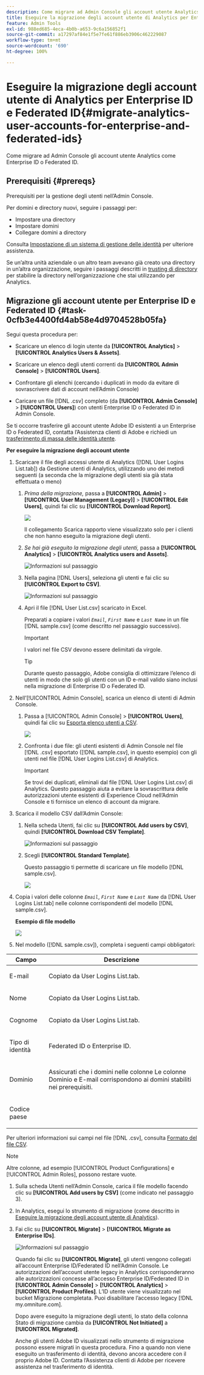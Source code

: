 ```yaml
---
description: Come migrare ad Admin Console gli account utente Analytics come Enterprise ID o Federated ID.
title: Eseguire la migrazione degli account utente di Analytics per Enterprise ID e Federated ID
feature: Admin Tools
exl-id: 988ed685-4eca-4b0b-a653-9c6a156852f1
source-git-commit: a17297af84e1f5e7fe61f886eb3906c462229087
workflow-type: tm+mt
source-wordcount: '690'
ht-degree: 100%

---
```


# Eseguire la migrazione degli account utente di Analytics per Enterprise ID e Federated ID{#migrate-analytics-user-accounts-for-enterprise-and-federated-ids}

Come migrare ad Admin Console gli account utente Analytics come Enterprise ID o Federated ID.

## Prerequisiti {#prereqs}

Prerequisiti per la gestione degli utenti nell’Admin Console.

Per domini e directory nuovi, seguire i passaggi per:

* Impostare una directory
* Impostare domini
* Collegare domini a directory

Consulta [Impostazione di un sistema di gestione delle identità](https://helpx.adobe.com/it/enterprise/using/set-up-identity.html) per ulteriore assistenza.

Se un’altra unità aziendale o un altro team avevano già creato una directory in un’altra organizzazione, seguire i passaggi descritti in [trusting di directory](https://helpx.adobe.com/it/enterprise/using/set-up-identity.html#Directorytrusting) per stabilire la directory nell’organizzazione che stai utilizzando per Analytics.

## Migrazione gli account utente per Enterprise ID e Federated ID {#task-0cfb3e4400fd4ab58e4d9704528b05fa}

Segui questa procedura per:

* Scaricare un elenco di login utente da **[!UICONTROL Analytics]** > **[!UICONTROL Analytics Users & Assets]**.

* Scaricare un elenco degli utenti correnti da **[!UICONTROL Admin Console]** > **[!UICONTROL Users]**.

* Confrontare gli elenchi (cercando i duplicati in modo da evitare di sovrascrivere dati di account nell’Admin Console)
* Caricare un file [!DNL .csv] completo (da **[!UICONTROL Admin Console]** > **[!UICONTROL Users]**) con utenti Enterprise ID o Federated ID in Admin Console.

Se ti occorre trasferire gli account utente Adobe ID esistenti a un Enterprise ID o Federated ID, contatta l’Assistenza clienti di Adobe e richiedi un [trasferimento di massa delle identità utente](https://helpx.adobe.com/it/enterprise/using/bulk-operations.html).

**Per eseguire la migrazione degli account utente**

1. Scaricare il file degli accessi utente di Analytics ([!DNL User Logins List.tab]) da Gestione utenti di Analytics, utilizzando uno dei metodi seguenti (a seconda che la migrazione degli utenti sia già stata effettuata o meno)
   1. *Prima della migrazione,* passa a **[!UICONTROL Admin]** > **[!UICONTROL User Management (Legacy)]** > **[!UICONTROL Edit Users]**, quindi fai clic su **[!UICONTROL Download Report]**.

      ![](/help/admin/admin-console/user-management2/user-migration/assets/download-report.png)

      Il collegamento Scarica rapporto viene visualizzato solo per i clienti che non hanno eseguito la migrazione degli utenti.

   1. *Se hai già eseguito la migrazione degli utenti,* passa a **[!UICONTROL Analytics]** > **[!UICONTROL Analytics users and Assets]**.

      ![Informazioni sul passaggio](/help/admin/admin-console/user-management2/user-migration/assets/admin-analytics-users-assets.png)

   1. Nella pagina [!DNL Users], seleziona gli utenti e fai clic su **[!UICONTROL Export to CSV]**.

      ![Informazioni sul passaggio](/help/admin/admin-console/user-management2/user-migration/assets/export-csv-migrate.png)

   1. Apri il file [!DNL User List.csv] scaricato in Excel.

      Preparati a copiare i valori *`Email`*, *`First Name`* e *`Last Name`* in un file [!DNL sample.csv] (come descritto nel passaggio successivo).

      >[!IMPORTANT]
      >
      >I valori nel file CSV devono essere delimitati da virgole.

      >[!TIP]
      >
      >Durante questo passaggio, Adobe consiglia di ottimizzare l’elenco di utenti in modo che solo gli utenti con un ID e-mail valido siano inclusi nella migrazione di Enterprise ID o Federated ID.

1. Nell’[!UICONTROL Admin Console], scarica un elenco di utenti di Admin Console.

   1. Passa a [!UICONTROL Admin Console] > **[!UICONTROL Users]**, quindi fai clic su [Esporta elenco utenti a CSV](https://helpx.adobe.com/it/enterprise/using/users.html).

      ![](/help/admin/admin-console/user-management2/user-migration/assets/export-csv.png)

   1. Confronta i due file: gli utenti esistenti di Admin Console nel file [!DNL .csv] esportato ([!DNL sample.csv], in questo esempio) con gli utenti nel file [!DNL User Logins List.csv] di Analytics.

      >[!IMPORTANT]
      >
      >Se trovi dei duplicati, eliminali dal file [!DNL User Logins List.csv] di Analytics. Questo passaggio aiuta a evitare la sovrascrittura delle autorizzazioni utente esistenti di Experience Cloud nell’Admin Console e ti fornisce un elenco di account da migrare.

1. Scarica il modello CSV dall’Admin Console:
   1. Nella scheda Utenti, fai clic su **[!UICONTROL Add users by CSV]**, quindi **[!UICONTROL Download CSV Template]**.

      ![Informazioni sul passaggio](/help/admin/admin-console/user-management2/user-migration/assets/add-users-csv.png)

   1. Scegli **[!UICONTROL Standard Template]**.

      Questo passaggio ti permette di scaricare un file modello [!DNL sample.csv].

      ![](/help/admin/admin-console/user-management2/user-migration/assets/download-csv-template.png)

1. Copia i valori delle colonne *`Email`*, *`First Name`* e *`Last Name`* da [!DNL User Logins List.tab] nelle colonne corrispondenti del modello [!DNL sample.csv].

   **Esempio di file modello**

   ![](/help/admin/admin-console/user-management2/user-migration/assets/sample.png)

1. Nel modello ([!DNL sample.csv]), completa i seguenti campi obbligatori:

<table id="table_1B5EEFDB5BD8436EB760BE5FFAB1CF02"> 
 <thead> 
  <tr> 
   <th colname="col1" class="entry"> Campo </th> 
   <th colname="col2" class="entry"> Descrizione </th> 
  </tr>
 </thead>
 <tbody> 
  <tr> 
   <td colname="col1"> <p>E-mail </p> </td> 
   <td colname="col2"> <p>Copiato da <span class="filepath"> User Logins List.tab</span>. </p> </td> 
  </tr> 
  <tr> 
   <td colname="col1"> <p>Nome </p> </td> 
   <td colname="col2"> <p>Copiato da <span class="filepath"> User Logins List.tab</span>. </p> </td> 
  </tr> 
  <tr> 
   <td colname="col1"> <p>Cognome </p> </td> 
   <td colname="col2"> <p>Copiato da <span class="filepath"> User Logins List.tab</span>. </p> </td> 
  </tr> 
  <tr> 
   <td colname="col1"> <p>Tipo di identità </p> </td> 
   <td colname="col2"> <p><span class="term"> Federated ID</span> o <span class="term"> Enterprise ID</span>. </p> </td> 
  </tr> 
  <tr> 
   <td colname="col1"> <p>Dominio </p> </td> 
   <td colname="col2"> <p>Assicurati che i domini nelle colonne Le colonne <span class="term"> Dominio</span> e <span class="term"> E-mail</span> corrispondono ai domini stabiliti nei prerequisiti</a>. </p> </td> 
  </tr> 
  <tr> 
   <td colname="col1"> <p>Codice paese </p> </td> 
   <td colname="col2"> </td> 
  </tr> 
 </tbody> 
</table>

Per ulteriori informazioni sui campi nel file [!DNL .csv], consulta [Formato del file CSV](https://helpx.adobe.com/enterprise/using/users.html).

>[!NOTE]
>
>Altre colonne, ad esempio [!UICONTROL Product Configurations] e [!UICONTROL Admin Roles], possono restare vuote.

1. Sulla scheda Utenti nell’Admin Console, carica il file modello facendo clic su **[!UICONTROL Add users by CSV]** (come indicato nel passaggio 3).
1. In Analytics, esegui lo strumento di migrazione (come descritto in [Eseguire la migrazione degli account utente di Analytics](/help/admin/admin-console/user-management2/user-migration/t-migrate-users.md)).
1. Fai clic su **[!UICONTROL Migrate]** > **[!UICONTROL Migrate as Enterprise IDs]**.

   ![Informazioni sul passaggio](/help/admin/admin-console/user-management2/user-migration/assets/migrate-as-enterprise.png)

   Quando fai clic su **[!UICONTROL Migrate]**, gli utenti vengono collegati all’account Enterprise ID/Federated ID nell’Admin Console. Le autorizzazioni dell’account utente legacy in Analytics corrisponderanno alle autorizzazioni concesse all’accesso Enterprise ID/Federated ID in **[!UICONTROL Admin Console]** > **[!UICONTROL Analytics]** > **[!UICONTROL Product Profiles]**. L’ID utente viene visualizzato nel bucket Migrazione completata. Puoi disabilitare l’accesso legacy [!DNL my.omniture.com].

   Dopo avere eseguito la migrazione degli utenti, lo stato della colonna Stato di migrazione cambia da **[!UICONTROL Not Initiated]** a **[!UICONTROL Migrated]**.

   Anche gli utenti Adobe ID visualizzati nello strumento di migrazione possono essere migrati in questa procedura. Fino a quando non viene eseguito un trasferimento di identità, devono ancora accedere con il proprio Adobe ID. Contatta l’Assistenza clienti di Adobe per ricevere assistenza nel trasferimento di identità.
